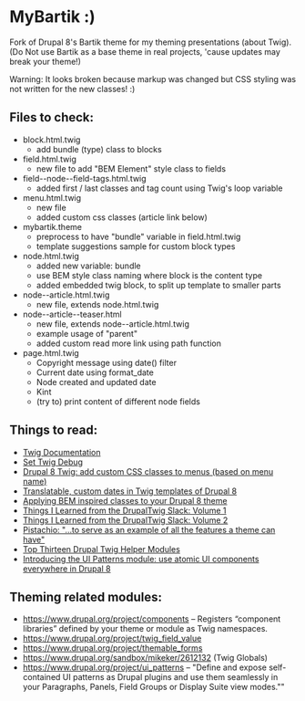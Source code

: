 # MyBartik :)

Fork of Drupal 8's Bartik theme for my theming presentations (about Twig).
(Do Not use Bartik as a base theme in real projects, 'cause updates may break
your theme!)

Warning: It looks broken because markup was changed but CSS styling was not
written for the new classes! :)

## Files to check:
- block.html.twig
  - add bundle (type) class to blocks
- field.html.twig
  - new file to add "BEM Element" style class to fields
- field--node--field-tags.html.twig
  - added first / last classes and tag count using Twig's loop variable
- menu.html.twig
  - new file
  - added custom css classes (article link below)
- mybartik.theme
  - preprocess to have "bundle" variable in field.html.twig
  - template suggestions sample for custom block types
- node.html.twig
  - added new variable: bundle
  - use BEM style class naming where block is the content type
  - added embedded twig block, to split up template to smaller parts
- node--article.html.twig
  - new file, extends node.html.twig
- node--article--teaser.html
  - new file, extends node--article.html.twig
  - example usage of "parent"
  - added custom read more link using path function
- page.html.twig
  - Copyright message using date() filter
  - Current date using format_date
  - Node created and updated date
  - Kint
  - (try to) print content of different node fields

## Things to read:
- [Twig Documentation](http://twig.sensiolabs.org/documentation)
- [Set Twig Debug](https://www.drupal.org/node/2259531)
- [Drupal 8 Twig: add custom CSS classes to menus (based on menu name)](https://medium.com/integral-vision/drupal-8-twig-add-custom-css-classes-to-menus-based-on-menu-name-35b50142521a#.2lg9fvoeq)
- [Translatable, custom dates in Twig templates of Drupal 8](https://medium.com/p/140c91330c2b)
- [Applying BEM inspired classes to your Drupal 8 theme](https://thejibe.com/articles/applying-bem-inspired-classes-to-your-drupal-8-theme)
- [Things I Learned from the DrupalTwig Slack: Volume 1](http://www.annertech.com/blog/things-learned-drupal-twig-slack-volume-1)
- [Things I Learned from the DrupalTwig Slack: Volume 2](http://www.annertech.com/blog/things-learned-drupal-twig-slack-volume-2)
- [Pistachio: "…to serve as an example of all the features a theme can have"](https://www.drupal.org/project/pistachio)
- [Top Thirteen Drupal Twig Helper Modules](https://www.xenomedia.com/blog/top-thirteen-drupal-twig-helper-modules)
- [Introducing the UI Patterns module: use atomic UI components everywhere in Drupal 8](http://nuvole.org/blog/2017/jan/23/ui-patterns-module-re-use-ui-components-everywhere-in-drupal-8)

## Theming related modules:
- https://www.drupal.org/project/components – Registers “component libraries” defined by your theme or module as Twig namespaces.
- https://www.drupal.org/project/twig_field_value
- https://www.drupal.org/project/themable_forms
- https://www.drupal.org/sandbox/mikeker/2612132 (Twig Globals)
- https://www.drupal.org/project/ui_patterns – "Define and expose self-contained UI patterns as Drupal plugins and use them seamlessly in your Paragraphs, Panels, Field Groups or Display Suite view modes.""
